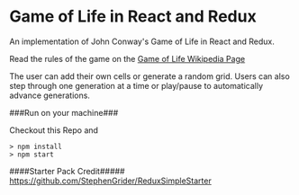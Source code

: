 # Game of Life in React and Redux

An implementation of John Conway's Game of Life in React and Redux.

Read the rules of the game on the [Game of Life Wikipedia Page](https://en.wikipedia.org/wiki/Conway%27s_Game_of_Life)

The user can add their own cells or generate a random grid.  Users can also step through one generation at a time or play/pause to automatically advance generations.

###Run on your machine###

Checkout this Repo and

```
> npm install
> npm start
```

####Starter Pack Credit#####
https://github.com/StephenGrider/ReduxSimpleStarter
